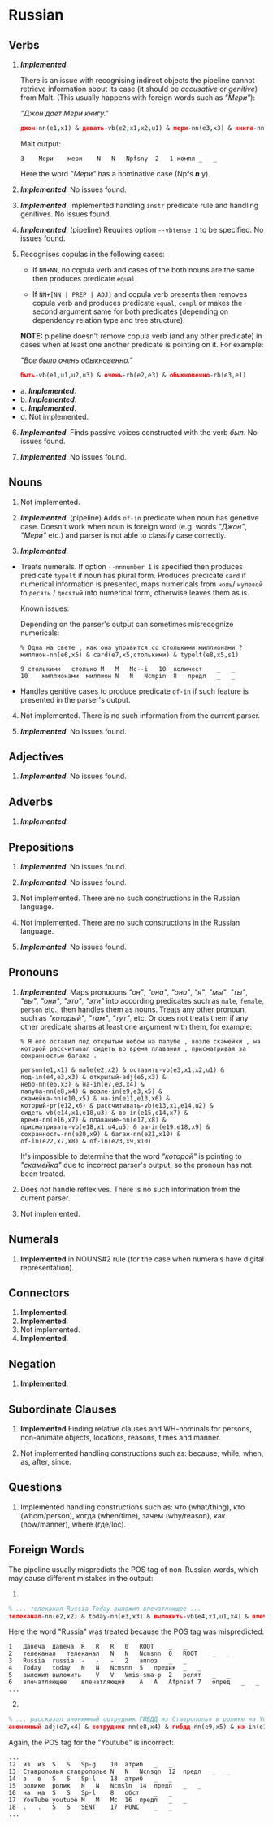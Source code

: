 # Russian

## Verbs

1. ***Implemented***.

   There is an issue with recognising indirect objects the pipeline cannot
   retrieve information about its case (it should be *accusative* or
   *genitive*) from Malt. (This usually happens with foreign words such as
   *"Мери"*):

   *"Джон дает Мери книгу."*

   ```prolog
   джон-nn(e1,x1) & давать-vb(e2,x1,x2,u1) & мери-nn(e3,x3) & книга-nn(e4,x2)
   ```

   Malt output:

   ```
   3	Мери	мери	N	N	Npfsny	2	1-компл	_	_
   ```

   Here the word *"Мери"* has a nominative case (Npfs ***n*** y).

2. ***Implemented***.
   No issues found.

3. ***Implemented***.
   Implemented handling `instr` predicate rule and handling genitives. No
   issues found.

4. ***Implemented***.
   (pipeline) Requires option `--vbtense 1` to be specified. No issues found.

5. Recognises copulas in the following cases:

   - If `NN+NN`, no copula verb and cases of the both nouns are the same then
     produces predicate `equal`.

   - If `NN+[NN | PREP | ADJ]` and copula verb presents then removes copula
     verb and produces predicate `equal`, `compl` or makes the second
     argument same for both predicates (depending on dependency relation type
     and tree structure).

   **NOTE:** pipeline doesn't remove copula verb (and any other predicate) in
   cases when at least one another predicate is pointing on it. For
   example:

   *"Все было очень обыкновенно."*

   ```prolog
   быть-vb(e1,u1,u2,u3) & очень-rb(e2,e3) & обыкновенно-rb(e3,e1)
   ```

- a. ***Implemented***.
- b. ***Implemented***.
- c. ***Implemented***.
- d. Not implemented.

6. ***Implemented***.
   Finds passive voices constructed with the verb *был*. No issues found.

7. ***Implemented***.
   No issues found.


## Nouns

1. Not implemented.

2. ***Implemented***.
   (pipeline) Adds `of-in` predicate when noun has genetive case. Doesn't
   work when noun is foreign word (e.g. words *"Джон"*, *"Мери"* etc.) and
   parser is not able to classify case correctly.

3. ***Implemented***.

- Treats numerals. If option `--nnnumber 1` is specified then produces
  predicate `typelt` if noun has plural form. Produces predicate `card` if
  numerical information is presented, maps numericals from `ноль`/
  `нулевой` to `десять` / `десятый` into numerical form, otherwise leaves
  them as is.

  Known issues:

  Depending on the parser's output can sometimes misrecognize numericals:

  ```
  % Одна на свете , как она управится со столькими миллионами ?
  миллион-nn(e6,x5) & card(e7,x5,столькими) & typelt(e8,x5,s1)
  ```

  ```
  9	столькими	столько	M	M	Mc--i	10	количест	_	_
  10	миллионами	миллион	N	N	Ncmpin	8	предл	_	_
  ```

- Handles genitive cases to produce predicate `of-in` if such feature is
  presented in the parser's output.

4. Not implemented.
   There is no such information from the current parser.

5. ***Implemented***.
   No issues found.


## Adjectives

1. ***Implemented***.
   No issues found.


## Adverbs

1. ***Implemented***.


## Prepositions

1. ***Implemented***.
   No issues found.

2. ***Implemented***.
   No issues found.

3. Not implemented.
   There are no such constructions in the Russian language.

4. Not implemented.
   There are no such constructions in the Russian language.

5. ***Implemented***.
   No issues found.


## Pronouns

1. ***Implemented***.
   Maps pronuouns *"он"*, *"она"*, *"оно"*, *"я"*, *"мы"*, *"ты"*, *"вы"*,
   *"они"*, *"это"*, *"эти"* into according predicates such as `male`,
   `female`, `person` etc., then handles them as nouns. Treats any other
   pronoun, such as *"который"*, *"там"*, *"тут"*, etc. Or does not treats
   them if any other predicate shares at least one argument with them, for
   example:

   ```
   % Я его оставил под открытым небом на палубе , возле скамейки , на которой рассчитывал сидеть во время плавания , присматривая за сохранностью багажа .

   person(e1,x1) & male(e2,x2) & оставить-vb(e3,x1,x2,u1) &
   под-in(e4,e3,x3) & открытый-adj(e5,x3) &
   небо-nn(e6,x3) & на-in(e7,e3,x4) &
   палуба-nn(e8,x4) & возле-in(e9,e3,x5) &
   скамейка-nn(e10,x5) & на-in(e11,e13,x6) &
   который-pr(e12,x6) & рассчитывать-vb(e13,x1,e14,u2) &
   сидеть-vb(e14,x1,e18,u3) & во-in(e15,e14,x7) &
   время-nn(e16,x7) & плавание-nn(e17,x8) &
   присматривать-vb(e18,x1,u4,u5) & за-in(e19,e18,x9) &
   сохранность-nn(e20,x9) & багаж-nn(e21,x10) &
   of-in(e22,x7,x8) & of-in(e23,x9,x10)
   ```

   It's impossible to determine that the word *"которой"* is pointing to
   *"скамейка"* due to incorrect parser's output, so the pronoun has not
   been treated.

2. Does not handle reflexives. There is no such information from the
   current parser.

3. Not implemented.


## Numerals

1. **Implemented** in NOUNS#2 rule (for the case when numerals have digital
   representation).


## Connectors

1. **Implemented**.
2. **Implemented**.
3. Not implemented.
4. **Implemented**.

## Negation

1. **Implemented**.


## Subordinate Clauses

1. **Implemented**
   Finding relative clauses and WH-nominals for persons, non-animate
   objects, locations, reasons, times and manner.

2. Not implemented handling constructions such as: because, while, when,
   as, after, since.


## Questions

1. Implemented handling constructions such as: что (what/thing), кто
   (whom/person), когда (when/time), зачем (why/reason), как (how/manner),
   where (где/loc).


## Foreign Words

The pipeline usually mispredicts the POS tag of non-Russian words, which
may cause different mistakes in the output:

1.

```prolog
% ... телеканал Russia Today выложил впечатляющее ...
телеканал-nn(e2,x2) & today-nn(e3,x3) & выложить-vb(e4,x3,u1,x4) & впечатляющий-adj(e5,x5) …
```

Here the word "Russia" was treated because the POS tag was mispredicted:


```
1	Давеча	давеча	R	R	R	0	ROOT	_	_
2	телеканал	телеканал	N	N	Ncmsnn	0	ROOT	_	_
3	Russia	russia	-	-	-	2	аппоз	_	_
4	Today	today	N	N	Ncmsnn	5	предик	_	_
5	выложил	выложить	V	V	Vmis-sma-p	2	релят	_	_
6	впечатляющее	впечатляющий	A	A	Afpnsaf	7	опред	_	_
...
```

2.

```prolog
% ... рассказал анонимный сотрудник ГИБДД из Ставрополья в ролике на YouTube .
анонимный-adj(e7,x4) & сотрудник-nn(e8,x4) & гибдд-nn(e9,x5) & из-in(e10,x4,x6) & ставрополье-nn(e11,x6) & в-in(e12,x6,x7) & ролик-nn(e13,x7) & на-in(e14,e6,x8) & card(e15,u4,youtube) & of-in(e17,x4,x5)
```

Again, the POS tag for the "Youtube" is incorrect:

```
...
12	из	из	S	S	Sp-g	10	атриб	_	_
13	Ставрополья	ставрополье	N	N	Ncnsgn	12	предл	_	_
14	в	в	S	S	Sp-l	13	атриб	_	_
15	ролике	ролик	N	N	Ncmsln	14	предл	_	_
16	на	на	S	S	Sp-l	8	обст	_	_
17	YouTube	youtube	M	M	Mc	16	предл	_	_
18	.	.	S	S	SENT	17	PUNC	_	_
...
```
